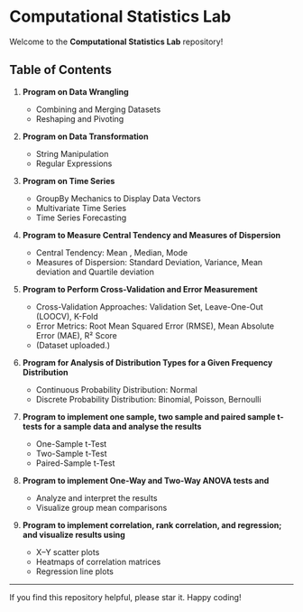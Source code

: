 # Computational Statistics Lab

Welcome to the **Computational Statistics Lab** repository!

## Table of Contents


1. **Program on Data Wrangling**

   * Combining and Merging Datasets
   * Reshaping and Pivoting

2. **Program on Data Transformation**

   * String Manipulation
   * Regular Expressions

3. **Program on Time Series**

   * GroupBy Mechanics to Display Data Vectors
   * Multivariate Time Series
   * Time Series Forecasting

4. **Program to Measure Central Tendency and Measures of Dispersion**

   * Central Tendency: Mean , Median, Mode
   * Measures of Dispersion: Standard Deviation, Variance, Mean deviation and Quartile deviation
     
5. **Program to Perform Cross-Validation and Error Measurement**

   * Cross-Validation Approaches: Validation Set, Leave-One-Out (LOOCV), K-Fold
   * Error Metrics: Root Mean Squared Error (RMSE), Mean Absolute Error (MAE), R² Score
   * (Dataset uploaded.)

6. **Program for Analysis of Distribution Types for a Given Frequency Distribution**
   
   * Continuous Probability Distribution: Normal
   * Discrete Probability Distribution: Binomial, Poisson, Bernoulli
  
7. **Program to implement one sample, two sample and paired sample t-tests for a sample data and analyse the results**

   * One-Sample t-Test
   * Two-Sample t-Test
   * Paired-Sample t-Test

8. **Program to implement One-Way and Two-Way ANOVA tests and**
   * Analyze and interpret the results
   * Visualize group mean comparisons

9. **Program to implement correlation, rank correlation, and regression; and visualize results using**
   * X–Y scatter plots
   * Heatmaps of correlation matrices
   * Regression line plots
---

If you find this repository helpful, please star it. Happy coding!
